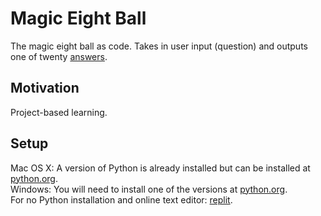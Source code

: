 # Magic Eight Ball
The magic eight ball as code. Takes in user input (question) and outputs one of twenty [answers](https://en.wikipedia.org/wiki/Magic_8-Ball).

## Motivation
Project-based learning.

## Setup
Mac OS X: A version of Python is already installed but can be installed at [python.org](https://www.python.org/downloads/macos/). <br />
Windows: You will need to install one of the versions at [python.org](https://www.python.org/downloads/windows/). <br />
For no Python installation and online text editor: [replit](https://replit.com/~).


